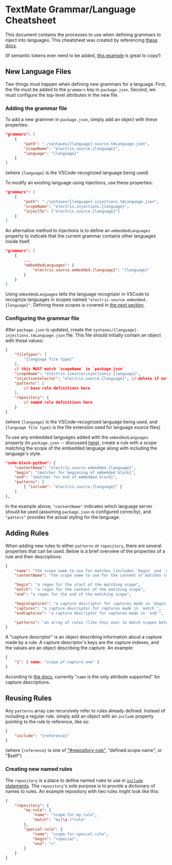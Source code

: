 # TextMate Grammar/Language Cheatsheet
This document contains the processes to use when defining grammars to inject into languages. This cheatsheet was created by referencing [these docs](https://macromates.com/manual/en/language_grammars).

(If semantic tokens ever need to be added, [this example](https://github.com/microsoft/vscode-extension-samples/tree/main/semantic-tokens-sample) is great to copy!)


## New Language Files
Two things must happen when defining new grammars for a language. First, the file must be added to the `grammars` key in `package.json`. Second, we must configure the top-level attributes in the new file.

### Adding the grammar file
To add a new grammer in `package.json`, simply add an object with these properties:

``` json
"grammars": [
    {
        "path": "./syntaxes/{language}-source.tmLanguage.json",
        "scopeName": "electris.source.{language}",
        "language": "{language}"
    }
]
```

(where `{language}` is the VSCode-recognized language being used)

To modify an existing language using injections, use these properties:

``` json
"grammars": [
    {
        "path": "./syntaxes/{language}-injections.tmLanguage.json",
        "scopeName": "electris.injections.{language}",
        "injectTo": ["electris.source.{language}"]
    }
]
```

An alternative method to injections is to define an `embeddedLanguages` property to indicate that the current grammar contains other languages inside itself.

```json
"grammars": [
    {
        ...
        "embeddedLanguages": {
            "electris.source.embedded.{language}": "{language}"
        }
    }
]
```

Using `embeddedLanguages` tells the language recognizer in VSCode to recognize languages in scopes named `"electris.source.embedded.{language}"`. Defining these scopes is covered in [the next section](#configuring-the-grammar-file).

### Configuring the grammar file
After `package.json` is updated, create the `syntaxes/{language}-injections.tmLanguage.json` file. This file should initially contain an object with these values:

``` json
{
    "fileTypes": [
        "{language file type}"
    ],
    // this MUST match `scopeName` in `package.json`
    "scopeName": "electris.{source/injections}.{language}",
    "injectionSelector": "electris.source.{language}", // delete if not injecting
    "patterns": [
        // base rule definitions here
    ],
    "repository": {
        // named rule definitions here
    }
}
```

(where `{language}` is the VSCode-recognized language being used, and `{language file type}` is the file extension used for language source files)

To use any embedded languages added with the `embeddedLanguages` property (in `package.json` -- discussed [here](#adding-the-grammar-file)), create a rule with a scope matching the scope of the embedded language along with including the language's style.

``` json
"code-block-python": {
    "contentName": "electris.source.embedded.{language}",
    "begin": "{matcher for beginning of embedded block}",
    "end": "{matcher for end of embedded block}",
    "patterns": [
        { "include": "electris.source.{language}" }
    ]
},
```

In the example above, `"contentName"` indicates which language server should be used (assuming `package.json` is configured correctly), and `"patters"` provides the actual styling for the language.


## Adding Rules
When adding new rules to either `patterns` or `repository`, there are several properties that can be used. Below is a brief overview of the properties of a rule and their descriptions:

``` json
{
    "name": "the scope name to use for matches (includes `begin` and `end` tokens)",
    "contentName": "the scope name to use for the content of matches (does not include `begin` and `end` tokens)",

    "begin": "a regex for the start of the matching scope",
    "match": "a regex for the content of the matching scope",
    "end": "a regex for the end of the matching scope",

    "beginCaptures": "a capture descriptor for captures made in `begin`",
    "captures": "a capture descriptor for captures made in `match`",
    "endCaptures": "a capture descriptor for captures made in `end`",

    "patterns": "an array of rules (like this one) to match scopes between `begin` and `end`"
}
```

A "capture descriptor" is an object describing information about a capture made by a rule. A capture descriptor's keys are the capture indexes, and the values are an object describing the capture. An example:

``` json
{
    "1": { name: "scope.of.capture.one" }
}
```

According to [the docs](https://macromates.com/manual/en/language_grammars#rule_keys), currently "`name` is the only attribute supported" for capture descriptions.


## Reusing Rules
Any `patterns` array can recursively refer to rules already defined. Instead of including a regular rule, simply add an object with an `include` property pointing to the rule to reference, like so:

``` json
{
    "include": "{reference}"
}
```

(where `{reference}` is one of ["#repository-rule"](#creating-new-named-rules), "defined.scope.name", or "$self")

### Creating new named rules
The `repository` is a place to define named rules to use in [`include` statements](#including-rules-recursively). The `repository`'s sole purpose is to provide a dictionary of names to rules. An example repository with two rules might look like this:

``` json
{
    "repository": {
        "my-rule": {
            "name": "scope.for.my.rule",
            "match": "my[\s-]*rule"
        },
        "special-rule": {
            "name": "scope.for.special.rule",
            "begin": "<special",
            "end": ">"
        }
    }
}
```
